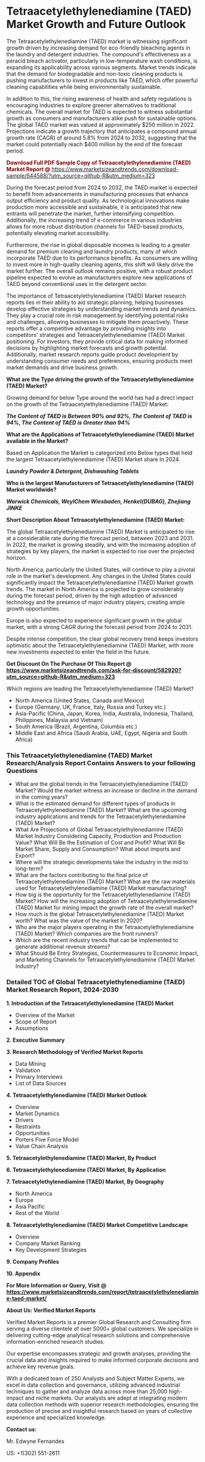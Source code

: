 <h1>Tetraacetylethylenediamine (TAED) Market Growth and Future Outlook</h1>    <p>The Tetraacetylethylenediamine (TAED) market is witnessing significant growth driven by increasing demand for eco-friendly bleaching agents in the laundry and detergent industries. The compound's effectiveness as a peracid bleach activator, particularly in low-temperature wash conditions, is expanding its applicability across various segments. Market trends indicate that the demand for biodegradable and non-toxic cleaning products is pushing manufacturers to invest in products like TAED, which offer powerful cleaning capabilities while being environmentally sustainable.</p>        <p>In addition to this, the rising awareness of health and safety regulations is encouraging industries to explore greener alternatives to traditional chemicals. The overall market for TAED is expected to witness substantial growth as consumers and manufacturers alike push for sustainable options. The global TAED market was valued at approximately $250 million in 2022. Projections indicate a growth trajectory that anticipates a compound annual growth rate (CAGR) of around 5.8% from 2024 to 2032, suggesting that the market could potentially reach $400 million by the end of the forecast period.</p>        <p><strong><span style="color: #800000;">Download Full PDF Sample Copy of Tetraacetylethylenediamine (TAED) Market Report @</span>&nbsp;</strong><a href="https://www.marketsizeandtrends.com/download-sample/644588/?utm_source=github-R&amp;utm_medium=323">https://www.marketsizeandtrends.com/download-sample/644588/?utm_source=github-R&amp;utm_medium=323</a></p>        <p>During the forecast period from 2024 to 2032, the TAED market is expected to benefit from advancements in manufacturing processes that enhance output efficiency and product quality. As technological innovations make production more accessible and sustainable, it is anticipated that new entrants will penetrate the market, further intensifying competition. Additionally, the increasing trend of e-commerce in various industries allows for more robust distribution channels for TAED-based products, potentially elevating market accessibility.</p>        <p>Furthermore, the rise in global disposable incomes is leading to a greater demand for premium cleaning and laundry products, many of which incorporate TAED due to its performance benefits. As consumers are willing to invest more in high-quality cleaning agents, this shift will likely drive the market further. The overall outlook remains positive, with a robust product pipeline expected to evolve as manufacturers explore new applications of TAED beyond conventional uses in the detergent sector.</p></p><p>The importance of&nbsp;Tetraacetylethylenediamine (TAED) Market research reports lies in their ability to aid strategic planning, helping businesses develop effective strategies by understanding market trends and dynamics. They play a crucial role in risk management by identifying potential risks and challenges, allowing businesses to mitigate them proactively. These reports offer a competitive advantage by providing insights into competitors' strategies and Tetraacetylethylenediamine (TAED) Market positioning. For investors, they provide critical data for making informed decisions by highlighting market forecasts and growth potential. Additionally, market research reports guide product development by understanding consumer needs and preferences, ensuring products meet market demands and drive business growth.</p><p><strong>What are the&nbsp;Type driving the growth of the Tetraacetylethylenediamine (TAED) Market?</strong></p><p id="" class="">Growing demand for below Type around the world has had a direct impact on the growth of the Tetraacetylethylenediamine (TAED) Market:</p><em><strong> The Content of TAED is Between 90% and 92%, The Content of TAED is 94%, The Content of TAED is Greater than 94%</strong></em></p><strong>What are the&nbsp;Applications&nbsp;of Tetraacetylethylenediamine (TAED) Market available in the Market?</strong></p><p id="" class="">Based on Application the Market is categorized into Below types that held the largest Tetraacetylethylenediamine (TAED) Market share In 2024.</p><em><strong> Laundry Powder & Detergent, Dishwashing Tablets</strong></em></p><strong>Who is the largest Manufacturers of Tetraacetylethylenediamine (TAED) Market worldwide?</strong></p><p><em><strong> Warwick Chemicals, WeylChem Wiesbaden, Henkel(DUBAG), Zhejiang JINKE</strong></em></p><p id="" class=""><strong>Short Description About Tetraacetylethylenediamine (TAED) Market:</strong></p><p>The global Tetraacetylethylenediamine (TAED) Market is anticipated to rise at a considerable rate during the forecast period, between 2023 and 2031. In 2022, the market is growing steadily, and with the increasing adoption of strategies by key players, the market is expected to rise over the projected horizon.</p><p>North America, particularly the United States, will continue to play a pivotal role in the market's development. Any changes in the United States could significantly impact the Tetraacetylethylenediamine (TAED) Market growth trends. The market in North America is projected to grow considerably during the forecast period, driven by the high adoption of advanced technology and the presence of major industry players, creating ample growth opportunities.</p><p>Europe is also expected to experience significant growth in the global market, with a strong CAGR during the forecast period from 2024 to 2031.</p><p>Despite intense competition, the clear global recovery trend keeps investors optimistic about the Tetraacetylethylenediamine (TAED) Market, with more new investments expected to enter the field in the future.</p><p id="" class=""><strong>Get Discount On The Purchase Of This Report @ <a href="https://www.marketsizeandtrends.com/ask-for-discount/582920?utm_source=github-R&utm_medium=323" target="_blank">https://www.marketsizeandtrends.com/ask-for-discount/582920?utm_source=github-R&utm_medium=323</a></strong></p>Which regions are leading the Tetraacetylethylenediamine (TAED) Market?</p><ul><li>North America (United States, Canada and Mexico)</li><li>Europe (Germany, UK, France, Italy, Russia and Turkey etc.)</li><li>Asia-Pacific (China, Japan, Korea, India, Australia, Indonesia, Thailand, Philippines, Malaysia and Vietnam)</li><li>South America (Brazil, Argentina, Columbia etc.)</li><li>Middle East and Africa (Saudi Arabia, UAE, Egypt, Nigeria and South Africa)</li></ul><h3 id="" class="">This Tetraacetylethylenediamine (TAED) Market Research/Analysis Report Contains Answers to your following Questions</h3><ul><li>What are the global trends in the Tetraacetylethylenediamine (TAED) Market? Would the market witness an increase or decline in the demand in the coming years?</li><li>What is the estimated demand for different types of products in Tetraacetylethylenediamine (TAED) Market? What are the upcoming industry applications and trends for the Tetraacetylethylenediamine (TAED) Market?</li><li>What Are Projections of Global Tetraacetylethylenediamine (TAED) Market Industry Considering Capacity, Production and Production Value? What Will Be the Estimation of Cost and Profit? What Will Be Market Share, Supply and Consumption? What about imports and Export?</li><li>Where will the strategic developments take the industry in the mid to long-term?</li><li>What are the factors contributing to the final price of Tetraacetylethylenediamine (TAED) Market? What are the raw materials used for Tetraacetylethylenediamine (TAED) Market manufacturing?</li><li>How big is the opportunity for the Tetraacetylethylenediamine (TAED) Market? How will the increasing adoption of Tetraacetylethylenediamine (TAED) Market for mining impact the growth rate of the overall market?</li><li>How much is the global Tetraacetylethylenediamine (TAED) Market worth? What was the value of the market In 2020?</li><li>Who are the major players operating in the Tetraacetylethylenediamine (TAED) Market? Which companies are the front runners?</li><li>Which are the recent industry trends that can be implemented to generate additional revenue streams?</li><li>What Should Be Entry Strategies, Countermeasures to Economic Impact, and Marketing Channels for Tetraacetylethylenediamine (TAED) Market Industry?</li></ul><h3 id="" class="">Detailed TOC of Global Tetraacetylethylenediamine (TAED) Market Research Report, 2024-2030</h3><p id="" class=""><strong>1. Introduction of the Tetraacetylethylenediamine (TAED) Market</strong></p><ul><li>Overview of the Market</li><li>Scope of Report</li><li>Assumptions</li></ul><p id="" class=""><strong>2. Executive Summary</strong></p><p id="" class=""><strong>3. Research Methodology of Verified Market Reports</strong></p><ul><li>Data Mining</li><li>Validation</li><li>Primary Interviews</li><li>List of Data Sources</li></ul><p id="" class=""><strong>4. Tetraacetylethylenediamine (TAED) Market Outlook</strong></p><ul><li>Overview</li><li>Market Dynamics</li><li>Drivers</li><li>Restraints</li><li>Opportunities</li><li>Porters Five Force Model</li><li>Value Chain Analysis</li></ul><p id="" class=""><strong>5. Tetraacetylethylenediamine (TAED) Market, By Product</strong></p><p id="" class=""><strong>6. Tetraacetylethylenediamine (TAED) Market, By Application</strong></p><p id="" class=""><strong>7. Tetraacetylethylenediamine (TAED) Market, By Geography</strong></p><ul><li>North America</li><li>Europe</li><li>Asia Pacific</li><li>Rest of the World</li></ul><p id="" class=""><strong>8. Tetraacetylethylenediamine (TAED) Market Competitive Landscape</strong></p><ul><li>Overview</li><li>Company Market Ranking</li><li>Key Development Strategies</li></ul><p id="" class=""><strong>9. Company Profiles</strong></p><p id="" class=""><strong>10. Appendix</strong></p><p id="" class=""><strong>For More Information or Query, Visit @ <a href="https://www.marketsizeandtrends.com/report/tetraacetylethylenediamine-taed-market/" target="_blank">https://www.marketsizeandtrends.com/report/tetraacetylethylenediamine-taed-market/</a></strong></p><p id="" class=""><strong>About Us: Verified Market Reports</strong></p><p id="" class="">Verified Market Reports is a premier Global Research and Consulting firm serving a diverse clientele of over 5000+ global customers. We specialize in delivering cutting-edge analytical research solutions and comprehensive information-enriched research studies.</p><p id="" class="">Our expertise encompasses strategic and growth analyses, providing the crucial data and insights required to make informed corporate decisions and achieve key revenue goals.</p><p id="" class="">With a dedicated team of 250 Analysts and Subject Matter Experts, we excel in data collection and governance, utilizing advanced industrial techniques to gather and analyze data across more than 25,000 high-impact and niche markets. Our analysts are adept at integrating modern data collection methods with superior research methodologies, ensuring the production of precise and insightful research based on years of collective experience and specialized knowledge.</p><p id="" class=""><strong>Contact us:</strong></p><p id="" class="">Mr. Edwyne Fernandes</p><p id="" class="">US: +1(302) 551-2611</p>